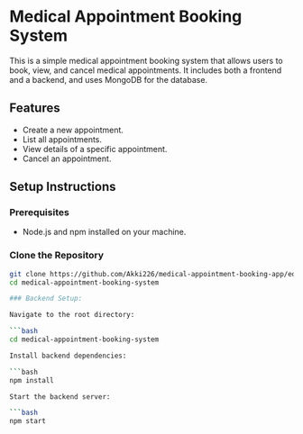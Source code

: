 # Medical Appointment Booking System

This is a simple medical appointment booking system that allows users to book, view, and cancel medical appointments. It includes both a frontend and a backend, and uses MongoDB for the database.

## Features

- Create a new appointment.
- List all appointments.
- View details of a specific appointment.
- Cancel an appointment.

## Setup Instructions

### Prerequisites

- Node.js and npm installed on your machine.

### Clone the Repository

```bash
git clone https://github.com/Akki226/medical-appointment-booking-app/edit/main/Doctor-appointment-booking-app-master.git
cd medical-appointment-booking-system

### Backend Setup:

Navigate to the root directory:

```bash
cd medical-appointment-booking-system

Install backend dependencies:

```bash
npm install

Start the backend server:

```bash
npm start
